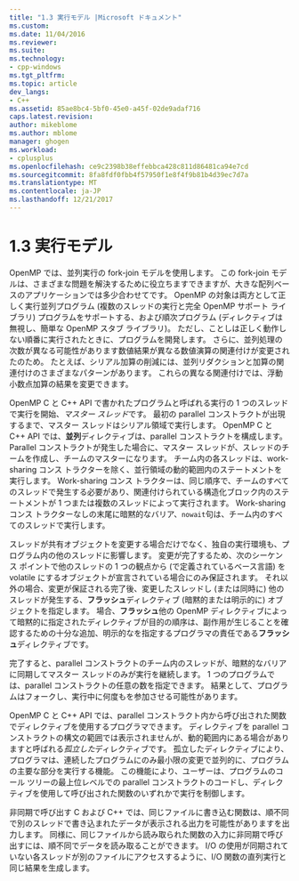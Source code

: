 ```yaml
---
title: "1.3 実行モデル |Microsoft ドキュメント"
ms.custom: 
ms.date: 11/04/2016
ms.reviewer: 
ms.suite: 
ms.technology:
- cpp-windows
ms.tgt_pltfrm: 
ms.topic: article
dev_langs:
- C++
ms.assetid: 85ae8bc4-5bf0-45e0-a45f-02de9adaf716
caps.latest.revision: 
author: mikeblome
ms.author: mblome
manager: ghogen
ms.workload:
- cplusplus
ms.openlocfilehash: ce9c2398b38effebbca428c811d86481ca94e7cd
ms.sourcegitcommit: 8fa8fdf0fbb4f57950f1e8f4f9b81b4d39ec7d7a
ms.translationtype: MT
ms.contentlocale: ja-JP
ms.lasthandoff: 12/21/2017
---
```

# <a name="13-execution-model"></a>1.3 実行モデル
OpenMP では、並列実行の fork-join モデルを使用します。 この fork-join モデルは、さまざまな問題を解決するために役立ちますできますが、大きな配列ベースのアプリケーションでは多少合わせてです。 OpenMP の対象は両方として正しく実行並列プログラム (複数のスレッドの実行と完全 OpenMP サポート ライブラリ) プログラムをサポートする、および順次プログラム (ディレクティブは無視し、簡単な OpenMP スタブ ライブラリ)。 ただし、ことしは正しく動作しない順番に実行されたときに、プログラムを開発します。 さらに、並列処理の次数が異なる可能性があります数値結果が異なる数値演算の関連付けが変更されたのため。 たとえば、シリアル加算の削減には、並列リダクションと加算の関連付けのさまざまなパターンがあります。 これらの異なる関連付けでは、浮動小数点加算の結果を変更できます。  
  
 OpenMP C と C++ API で書かれたプログラムと呼ばれる実行の 1 つのスレッドで実行を開始、*マスター スレッド*です。 最初の parallel コンストラクトが出現するまで、マスター スレッドはシリアル領域で実行します。 OpenMP C と C++ API では、**並列**ディレクティブは、parallel コンストラクトを構成します。 Parallel コンストラクトが発生した場合に、マスター スレッドが、スレッドのチームを作成し、チームのマスターになります。 チーム内の各スレッドは、work-sharing コンス トラクターを除く、並行領域の動的範囲内のステートメントを実行します。 Work-sharing コンス トラクターは、同じ順序で、チームのすべてのスレッドで発生する必要があり、関連付けられている構造化ブロック内のステートメントが 1 つまたは複数のスレッドによって実行されます。 Work-sharing コンス トラクターなしの末尾に暗黙的なバリア、`nowait`句は、チーム内のすべてのスレッドで実行します。  
  
 スレッドが共有オブジェクトを変更する場合だけでなく、独自の実行環境も、プログラム内の他のスレッドに影響します。 変更が完了するため、次のシーケンス ポイントで他のスレッドの 1 つの観点から (で定義されているベース言語) を volatile にするオブジェクトが宣言されている場合にのみ保証されます。 それ以外の場合、変更が保証される完了後、変更したスレッドし (または同時に) 他のスレッドが発生する、**フラッシュ**ディレクティブ (暗黙的または明示的に) オブジェクトを指定します。 場合、**フラッシュ**他の OpenMP ディレクティブによって暗黙的に指定されたディレクティブが目的の順序は、副作用が生じることを確認するための十分な追加、明示的なを指定するプログラマの責任である**フラッシュ**ディレクティブです。  
  
 完了すると、parallel コンストラクトのチーム内のスレッドが、暗黙的なバリアに同期してマスター スレッドのみが実行を継続します。 1 つのプログラムでは、parallel コンストラクトの任意の数を指定できます。 結果として、プログラムはフォークし、実行中に何度もを参加させる可能性があります。  
  
 OpenMP C と C++ API では、parallel コンストラクト内から呼び出された関数でディレクティブを使用するプログラマできます。 ディレクティブを parallel コンストラクトの構文の範囲では表示されませんが、動的範囲内にある場合がありますと呼ばれる*孤立した*ディレクティブです。 孤立したディレクティブにより、プログラマは、連続したプログラムにのみ最小限の変更で並列的に、プログラムの主要な部分を実行する機能。 この機能により、ユーザーは、プログラムのコール ツリーの最上位レベルでの parallel コンストラクトのコードし、ディレクティブを使用して呼び出された関数のいずれかで実行を制御します。  
  
 非同期で呼び出す C および C++ では、同じファイルに書き込む関数は、順不同で別のスレッドで書き込まれたデータが表示される出力を可能性がありますを出力します。 同様に、同じファイルから読み取られた関数の入力に非同期で呼び出すには、順不同でデータを読み取ることができます。 I/O の使用が同期されていない各スレッドが別のファイルにアクセスするように、I/O 関数の直列実行と同じ結果を生成します。